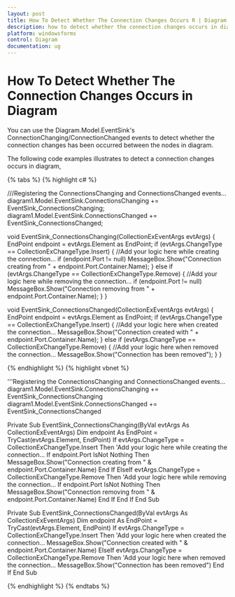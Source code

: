 ```yaml
---
layout: post
title: How To Detect Whether The Connection Changes Occurs R | Diagram | Windows Forms | Syncfusion®
description: how to detect whether the connection changes occurs in diagram
platform: windowsforms
control: Diagram
documentation: ug
---
```


# How To Detect Whether The Connection Changes Occurs in Diagram

You can use the Diagram.Model.EventSink's ConnectionChanging/ConnectionChanged events to detect whether the connection changes has been occurred between the nodes in diagram.

The following code examples illustrates to detect a connection changes occurs in diagram,

{% tabs %}
{% highlight c# %}

///Registering the ConnectionsChanging and ConnectionsChanged events... 
diagram1.Model.EventSink.ConnectionsChanging += EventSink_ConnectionsChanging;
diagram1.Model.EventSink.ConnectionsChanged += EventSink_ConnectionsChanged;

void EventSink_ConnectionsChanging(CollectionExEventArgs evtArgs)
{
EndPoint endpoint = evtArgs.Element as EndPoint;
if (evtArgs.ChangeType == CollectionExChangeType.Insert)
{
//Add your logic here while creating the connection...
if (endpoint.Port != null)
MessageBox.Show("Connection creating from " + endpoint.Port.Container.Name);
}
else if (evtArgs.ChangeType == CollectionExChangeType.Remove)
{
//Add your logic here while removing the connection...
if (endpoint.Port != null)
MessageBox.Show("Connection removing from " + endpoint.Port.Container.Name);
}
}

void EventSink_ConnectionsChanged(CollectionExEventArgs evtArgs)
{
EndPoint endpoint = evtArgs.Element as EndPoint;
if (evtArgs.ChangeType == CollectionExChangeType.Insert)
{
//Add your logic here when created the connection...
MessageBox.Show("Connection created with " + endpoint.Port.Container.Name);
}
else if (evtArgs.ChangeType == CollectionExChangeType.Remove)
{
//Add your logic here when removed the connection...
MessageBox.Show("Connection has been removed");
}
}

{% endhighlight %}
{% highlight vbnet %}

'''Registering the ConnectionsChanging and ConnectionsChanged events... 
diagram1.Model.EventSink.ConnectionsChanging += EventSink_ConnectionsChanging
diagram1.Model.EventSink.ConnectionsChanged += EventSink_ConnectionsChanged

Private Sub EventSink_ConnectionsChanging(ByVal evtArgs As CollectionExEventArgs)
Dim endpoint As EndPoint = TryCast(evtArgs.Element, EndPoint)
If evtArgs.ChangeType = CollectionExChangeType.Insert Then
'Add your logic here while creating the connection...
If endpoint.Port IsNot Nothing Then
MessageBox.Show("Connection creating from " & endpoint.Port.Container.Name)
End If
ElseIf evtArgs.ChangeType = CollectionExChangeType.Remove Then
'Add your logic here while removing the connection...
If endpoint.Port IsNot Nothing Then
MessageBox.Show("Connection removing from " & endpoint.Port.Container.Name)
End If
End If
End Sub

Private Sub EventSink_ConnectionsChanged(ByVal evtArgs As CollectionExEventArgs)
Dim endpoint As EndPoint = TryCast(evtArgs.Element, EndPoint)
If evtArgs.ChangeType = CollectionExChangeType.Insert Then
'Add your logic here when created the connection...
MessageBox.Show("Connection created with " & endpoint.Port.Container.Name)
ElseIf evtArgs.ChangeType = CollectionExChangeType.Remove Then
'Add your logic here when removed the connection...
MessageBox.Show("Connection has been removed")
End If
End Sub

{% endhighlight %}
{% endtabs %}
